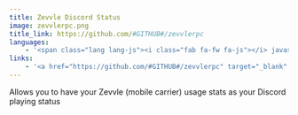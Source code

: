 ```yaml
---
title: Zevvle Discord Status
image: zevvlerpc.png
title_link: https://github.com/#GITHUB#/zevvlerpc
languages:
    - '<span class="lang lang-js"><i class="fab fa-fw fa-js"></i> javascript</span>'
links:
    - '<a href="https://github.com/#GITHUB#/zevvlerpc" target="_blank" rel="noopener noreferrer">code</a>'
---
```


Allows you to have your Zevvle (mobile carrier) usage stats as your Discord playing status